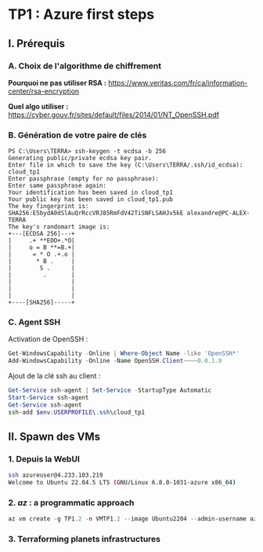 # TP1 : Azure first steps

## I. Prérequis
### A. Choix de l'algorithme de chiffrement
**Pourquoi ne pas utiliser RSA :**
https://www.veritas.com/fr/ca/information-center/rsa-encryption


**Quel algo utiliser :**
https://cyber.gouv.fr/sites/default/files/2014/01/NT_OpenSSH.pdf

### B. Génération de votre paire de clés
```
PS C:\Users\TERRA> ssh-keygen -t ecdsa -b 256
Generating public/private ecdsa key pair.
Enter file in which to save the key (C:\Users\TERRA/.ssh/id_ecdsa): cloud_tp1
Enter passphrase (empty for no passphrase):
Enter same passphrase again:
Your identification has been saved in cloud_tp1
Your public key has been saved in cloud_tp1.pub
The key fingerprint is:
SHA256:E5bydA0dSlAuQrRccVRJ85RmFdV42TiSNFLSAHJv5kE alexandre@PC-ALEX-TERRA
The key's randomart image is:
+---[ECDSA 256]---+
|     .+ **EOO+.*O|
|     o = B **=B.+|
|      = * O .+.o |
|       * B .     |
|        S .      |
|         .       |
|                 |
|                 |
|                 |
+----[SHA256]-----+
```
### C. Agent SSH
Activation de OpenSSH :
```powershell
Get-WindowsCapability -Online | Where-Object Name -like 'OpenSSH*'
Add-WindowsCapability -Online -Name OpenSSH.Client~~~~0.0.1.0
```

Ajout de la clé ssh au client : 
```powershell
Get-Service ssh-agent | Set-Service -StartupType Automatic
Start-Service ssh-agent
Get-Service ssh-agent
ssh-add $env:USERPROFILE\.ssh\cloud_tp1
```

## II. Spawn des VMs

### 1. Depuis la WebUI

```bash
ssh azureuser@4.233.103.219
Welcome to Ubuntu 22.04.5 LTS (GNU/Linux 6.8.0-1031-azure x86_64)
``` 

### 2. *az* : a programmatic approach
```powershell
az vm create -g TP1.2 -n VMTP1.2 --image Ubuntu2204 --admin-username azureuser --ssh-key-values C:\Users\TERRA\.ssh\cloud_tp1.pub --size Standard_B1s --location francecentral
```

### 3. Terraforming planets infrastructures

